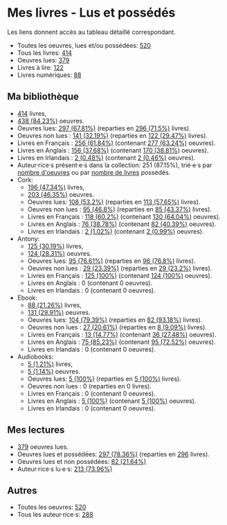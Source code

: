 # Mes livres - Lus et possédés

Les liens donnent accès au tableau détaillé correspondant.

- Toutes les oeuvres, lues et/ou possédées: [520](Lists/all_w.md)
- Tous les livres: [414](Lists/all_b.md)
- Oeuvres lues: [379](Lists/read_w.md)
- Livres à lire: [122](Lists/unread_owned_b.md)
- Livres numériques: [88](Lists/owned_ebook_b.md)

## Ma bibliothèque

- [414](Lists/owned_b.md) livres,
- [438 (84.23%)](Lists/owned_w.md) oeuvres.
- Oeuvres lues: [297 (67.81%)](Lists/read_owned_w.md) (reparties en [296 (71.5%)](Lists/read_owned_b.md) livres).
- Oeuvres non lues : [141 (32.19%)](Lists/unread_owned_w.md) (reparties en [122 (29.47%)](Lists/unread_owned_b.md) livres).
- Livres en Français : [256 (61.84%)](Lists/owned_fr_b.md) (contenant [277 (63.24%)](Lists/owned_fr_w.md) oeuvres).
- Livres en Anglais : [156 (37.68%)](Lists/owned_en_b.md) (contenant [170 (38.81%)](Lists/owned_en_w.md) oeuvres).
- Livres en Irlandais : [2 (0.48%)](Lists/owned_ga_b.md) (contenant [2 (0.46%)](Lists/owned_ga_w.md) oeuvres).
- Auteur·rice·s présent·e·s dans la collection: 251 (87.15%), trié·e·s par [nombre d'oeuvres](Lists/owned_w_a.md) ou par [nombre de livres](Lists/owned_b_a.md) possédés.
- Cork:
    - [196 (47.34%)](Lists/owned_cork_b.md) livres,
    - [203 (46.35%)](Lists/owned_cork_w.md) oeuvres.
    - Oeuvres lues: [108 (53.2%)](Lists/read_owned_cork_w.md) (reparties en [113 (57.65%)](Lists/read_owned_cork_b.md) livres).
    - Oeuvres non lues : [95 (46.8%)](Lists/unread_owned_cork_w.md) (reparties en [85 (43.37%)](Lists/unread_owned_cork_b.md) livres).
    - Livres en Français : [118 (60.2%)](Lists/owned_fr_cork_b.md) (contenant [130 (64.04%)](Lists/owned_fr_cork_w.md) oeuvres).
    - Livres en Anglais : [76 (38.78%)](Lists/owned_en_cork_b.md) (contenant [82 (40.39%)](Lists/owned_en_cork_w.md) oeuvres).
    - Livres en Irlandais : [2 (1.02%)](Lists/owned_ga_cork_b.md) (contenant [2 (0.99%)](Lists/owned_ga_cork_w.md) oeuvres).
- Antony:
    - [125 (30.19%)](Lists/owned_antony_b.md) livres,
    - [124 (28.31%)](Lists/owned_antony_w.md) oeuvres.
    - Oeuvres lues: [95 (76.61%)](Lists/read_owned_antony_w.md) (reparties en [96 (76.8%)](Lists/read_owned_antony_b.md) livres).
    - Oeuvres non lues : [29 (23.39%)](Lists/unread_owned_antony_w.md) (reparties en [29 (23.2%)](Lists/unread_owned_antony_b.md) livres).
    - Livres en Français : [125 (100%)](Lists/owned_fr_antony_b.md) (contenant [124 (100%)](Lists/owned_fr_antony_w.md) oeuvres).
    - Livres en Anglais : 0 (contenant 0 oeuvres).
    - Livres en Irlandais : 0 (contenant 0 oeuvres).
- Ebook:
    - [88 (21.26%)](Lists/owned_ebook_b.md) livres,
    - [131 (29.91%)](Lists/owned_ebook_w.md) oeuvres.
    - Oeuvres lues: [104 (79.39%)](Lists/read_owned_ebook_w.md) (reparties en [82 (93.18%)](Lists/read_owned_ebook_b.md) livres).
    - Oeuvres non lues : [27 (20.61%)](Lists/unread_owned_ebook_w.md) (reparties en [8 (9.09%)](Lists/unread_owned_ebook_b.md) livres).
    - Livres en Français : [13 (14.77%)](Lists/owned_fr_ebook_b.md) (contenant [36 (27.48%)](Lists/owned_fr_ebook_w.md) oeuvres).
    - Livres en Anglais : [75 (85.23%)](Lists/owned_en_ebook_b.md) (contenant [95 (72.52%)](Lists/owned_en_ebook_w.md) oeuvres).
    - Livres en Irlandais : 0 (contenant 0 oeuvres).
- Audiobooks:
    - [5 (1.21%)](Lists/owned_audiobooks_b.md) livres,
    - [5 (1.14%)](Lists/owned_audiobooks_w.md) oeuvres.
    - Oeuvres lues: [5 (100%)](Lists/read_owned_audiobooks_w.md) (reparties en [5 (100%)](Lists/read_owned_audiobooks_b.md) livres).
    - Oeuvres non lues : 0 (reparties en 0 livres).
    - Livres en Français : 0 (contenant 0 oeuvres).
    - Livres en Anglais : [5 (100%)](Lists/owned_en_audiobooks_b.md) (contenant [5 (100%)](Lists/owned_en_audiobooks_w.md) oeuvres).
    - Livres en Irlandais : 0 (contenant 0 oeuvres).

## Mes lectures

- [379](Lists/read_w.md) oeuvres lues.
- Oeuvres lues et possédées: [297 (78.36%)](Lists/read_owned_w.md) (reparties en [296](Lists/read_owned_b.md) livres).
- Oeuvres lues et non possédées: [82 (21.64%)](Lists/read_not_owned_w.md)
- Auteur·rice·s lu·e·s: [213 (73.96%)](Lists/read_a.md)

## Autres

- Toutes les oeuvres: [520](Lists/all_w.md)
- Tous les auteur·rice·s: [288](Lists/all_a.md)